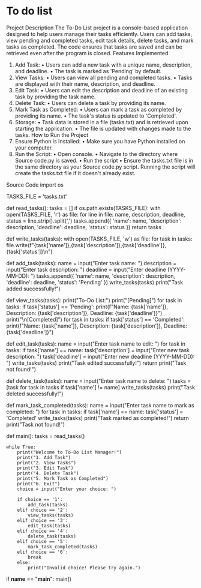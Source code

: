 # To do list
Project Description
The To-Do List project is a console-based application designed to help users manage their tasks efficiently. Users can add tasks, view pending and completed tasks, edit task details, delete tasks, and mark tasks as completed. The code ensures that tasks are saved and can be retrieved even after the program is closed.
Features Implemented
1.	Add Task:
•	Users can add a new task with a unique name, description, and deadline.
•	The task is marked as 'Pending' by default.
2.	View Tasks:
•	Users can view all pending and completed tasks.
•	Tasks are displayed with their name, description, and deadline.
3.	Edit Task:
•	Users can edit the description and deadline of an existing task by providing the task name.
4.	Delete Task:
•	Users can delete a task by providing its name.
5.	Mark Task as Completed:
•	Users can mark a task as completed by providing its name.
•	The task's status is updated to 'Completed'.
6.	Storage:
•	Task data is stored in a file (tasks.txt) and is retrieved upon starting the application.
•	The file is updated with changes made to the tasks.
How to Run the Project
1.	Ensure Python is Installed:
•	Make sure you have Python installed on your computer. 
2.	Run the Script:
•	Open console.
•	Navigate to the directory where Source code.py is saved.
•	Run the script
•	Ensure the tasks.txt file is in the same directory as your Source code.py script.
Running the script will create the tasks.txt file if it doesn't already exist.

Source Code
import os

TASKS_FILE = 'tasks.txt'

def read_tasks():
    tasks = []
    if os.path.exists(TASKS_FILE):
        with open(TASKS_FILE, 'r') as file:
            for line in file:
                name, description, deadline, status = line.strip().split(',')
                tasks.append({
                    'name': name,
                    'description': description,
                    'deadline': deadline,
                    'status': status
                })
    return tasks

def write_tasks(tasks):
    with open(TASKS_FILE, 'w') as file:
        for task in tasks:
            file.write(f"{task['name']},{task['description']},{task['deadline']},{task['status']}\n")

def add_task(tasks):
    name = input("Enter task name: ")
    description = input("Enter task description: ")
    deadline = input("Enter deadline (YYYY-MM-DD): ")
    tasks.append({
        'name': name,
        'description': description,
        'deadline': deadline,
        'status': 'Pending'
    })
    write_tasks(tasks)
    print("Task added successfully!")

def view_tasks(tasks):
    print("To-Do List:")
    print("[Pending]")
    for task in tasks:
        if task['status'] == 'Pending':
            print(f"Name: {task['name']}, Description: {task['description']}, Deadline: {task['deadline']}")
    print("\n[Completed]")
    for task in tasks:
        if task['status'] == 'Completed':
            print(f"Name: {task['name']}, Description: {task['description']}, Deadline: {task['deadline']}")

def edit_task(tasks):
    name = input("Enter task name to edit: ")
    for task in tasks:
        if task['name'] == name:
            task['description'] = input("Enter new task description: ")
            task['deadline'] = input("Enter new deadline (YYYY-MM-DD): ")
            write_tasks(tasks)
            print("Task edited successfully!")
            return
    print("Task not found!")

def delete_task(tasks):
    name = input("Enter task name to delete: ")
    tasks = [task for task in tasks if task['name'] != name]
    write_tasks(tasks)
    print("Task deleted successfully!")

def mark_task_completed(tasks):
    name = input("Enter task name to mark as completed: ")
    for task in tasks:
        if task['name'] == name:
            task['status'] = 'Completed'
            write_tasks(tasks)
            print("Task marked as completed!")
            return
    print("Task not found!")

def main():
    tasks = read_tasks()

    while True:
        print("Welcome to To-Do List Manager!")
        print("1. Add Task")
        print("2. View Tasks")
        print("3. Edit Task")
        print("4. Delete Task")
        print("5. Mark Task as Completed")
        print("6. Exit")
        choice = input("Enter your choice: ")

        if choice == '1':
            add_task(tasks)
        elif choice == '2':
            view_tasks(tasks)
        elif choice == '3':
            edit_task(tasks)
        elif choice == '4':
            delete_task(tasks)
        elif choice == '5':
            mark_task_completed(tasks)
        elif choice == '6':
            break
        else:
            print("Invalid choice! Please try again.")

if __name__ == "__main__":
    main()

